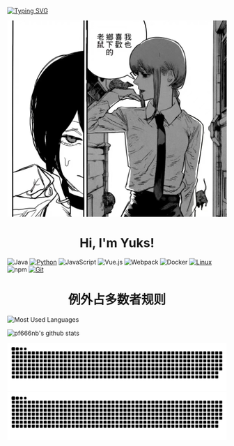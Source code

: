 [![Typing SVG](https://readme-typing-svg.herokuapp.com?font=Fira+Code&pause=1000&color=6277F7&center=true&vCenter=true&width=435&lines=%E8%BF%99%E4%B8%8D%E6%98%AF%E5%A4%B1%E8%B4%A5%EF%BC%8C%E8%80%8C%E6%98%AF%E4%B8%80%E6%AC%A1%E6%8C%91%E6%88%98%E7%9A%84%E6%9C%BA%E4%BC%9A)](https://git.io/typing-svg)
<p align="center">
  <a href="https://github.com/pf666nb/pf666nb/blob/main/251657944137_.pic.jpg"><img src="https://github.com/pf666nb/pf666nb/blob/main/251657944137_.pic.jpg" alt="电锯人"></a>
</p>


<h1 align="center">Hi, I'm Yuks!</h1>

![Java](https://img.shields.io/badge/-Java-007396?style=flat-square&logo=java&logoColor=ffffff)
[![Python](https://img.shields.io/badge/-Python-3776AB?style=flat-square&logo=python&logoColor=ffffff)](https://www.python.org/)
![JavaScript](https://img.shields.io/badge/JavaScript-F7DF1E?style=flat-square&logo=JavaScript&logoColor=ffffff)
![Vue.js](https://img.shields.io/badge/-Vue.js-4FC08D?style=flat-square&logo=Vue.js&logoColor=ffffff)
![Webpack](https://img.shields.io/badge/-Webpack-8DD6F9?style=flat-square&logo=webpack&logoColor=ffffff)
![Docker](https://img.shields.io/badge/Docker-2496ED?style=flat-square&logo=docker&logoColor=ffffff)
[![Linux](https://img.shields.io/badge/-Linux-333333?style=flat-square&logo=linux&logoColor=white)](https://www.linuxfoundation.org/)
![npm](https://img.shields.io/badge/-NPM-CB3837?style=flat-square&logo=npm&logoColor=white)
[![Git](https://img.shields.io/badge/-Git-f05032?style=flat-square&logo=git&logoColor=white)](https://git-scm.com/)

<h1 align="center">例外占多数者规则</h1>
<p align="center">

![Most Used Languages](https://github-readme-stats.vercel.app/api/top-langs/?username=pf666nb&theme=dark&layout=compact)

<img src="https://github-readme-stats.vercel.app/api?username=pf666nb&hide_border=true&show_icons=true" alt="pf666nb's github stats"></a>

</p>




![暗色](https://raw.githubusercontent.com/pf666nb/pf666nb/output/github-contribution-grid-snake-dark.svg#gh-dark-mode-only)
![亮色](https://raw.githubusercontent.com/pf666nb/pf666nb/output/github-contribution-grid-snake.svg#gh-light-mode-only)
